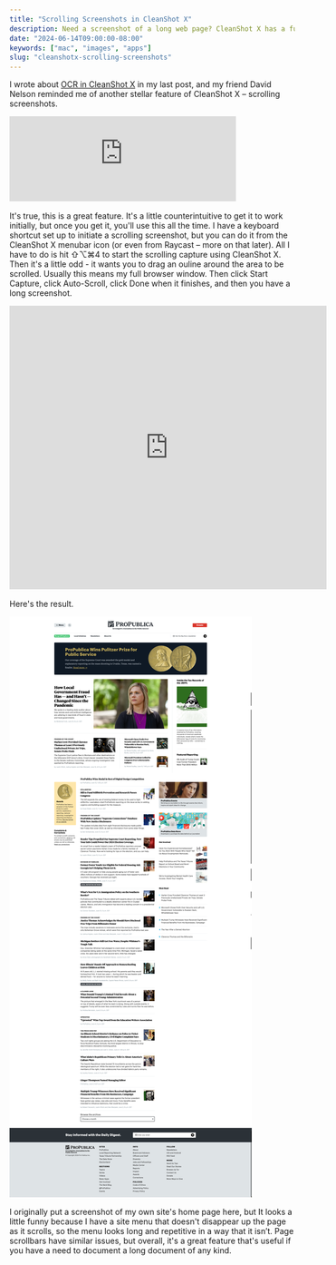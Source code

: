 ```yaml
---
title: "Scrolling Screenshots in CleanShot X"
description: Need a screenshot of a long web page? CleanShot X has a function for that.
date: "2024-06-14T09:00:00-08:00"
keywords: ["mac", "images", "apps"]
slug: "cleanshotx-scrolling-screenshots"
---
```


I wrote about [OCR in CleanShot X](https://scottwillsey.com/cleanshotx-text-recog/) in my last post, and my friend David Nelson reminded me of another stellar feature of CleanShot X – scrolling screenshots.

<iframe src="https://mastodon.social/@dmnelson/112601523300995070/embed" class="mastodon-embed" style="max-width: 100%; border: 0" width="400" allowfullscreen="allowfullscreen"></iframe><script src="https://mastodon.social/embed.js" async="async"></script>

It's true, this is a great feature. It's a little counterintuitive to get it to work initially, but once you get it, you'll use this all the time. I have a keyboard shortcut set up to initiate a scrolling screenshot, but you can do it from the CleanShot X menubar icon (or even from Raycast – more on that later). All I have to do is hit ⇧⌥⌘4 to start the scrolling capture using CleanShot X. Then it's a little odd - it wants you to drag an ouline around the area to be scrolled. Usually this means my full browser window. Then click Start Capture, click Auto-Scroll, click Done when it finishes, and then you have a long screenshot.

<iframe width="560" height="500" src="https://www.youtube.com/embed/tjKms_r-l0Y" title="YouTube video player" frameborder="0" allow="accelerometer; autoplay; clipboard-write; encrypted-media; gyroscope; picture-in-picture; web-share" referrerpolicy="strict-origin-when-cross-origin" allowfullscreen></iframe>

Here's the result.

[![Pro Publica Screenshot](../../assets/images/posts/ProPublicaScreenShot-DC3CACBA-3091-4342-814C-FE15AAA272D8.png)](/images/posts/ProPublicaScreenShot-DC3CACBA-3091-4342-814C-FE15AAA272D8.jpg)

I originally put a screenshot of my own site's home page here, but It looks a little funny because I have a site menu that doesn't disappear up the page as it scrolls, so the menu looks long and repetitive in a way that it isn’t. Page scrollbars have similar issues, but overall, it's a great feature that's useful if you have a need to document a long document of any kind.
